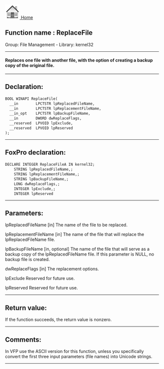 [<img src="../../images/home.png"> Home ](https://github.com/VFPX/Win32API)  

## Function name : ReplaceFile
Group: File Management - Library: kernel32    
***  


#### Replaces one file with another file, with the option of creating a backup copy of the original file. 
***  


## Declaration:
```foxpro  
BOOL WINAPI ReplaceFile(
  __in        LPCTSTR lpReplacedFileName,
  __in        LPCTSTR lpReplacementFileName,
  __in_opt    LPCTSTR lpBackupFileName,
  __in        DWORD dwReplaceFlags,
  __reserved  LPVOID lpExclude,
  __reserved  LPVOID lpReserved
);  
```  
***  


## FoxPro declaration:
```foxpro  
DECLARE INTEGER ReplaceFileA IN kernel32;
	STRING lpReplacedFileName,;
	STRING lpReplacementFileName,;
	STRING lpBackupFileName,;
	LONG dwReplaceFlags,;
	INTEGER lpExclude,;
	INTEGER lpReserved  
```  
***  


## Parameters:
lpReplacedFileName [in] 
The name of the file to be replaced.

lpReplacementFileName [in] 
The name of the file that will replace the lpReplacedFileName file.

lpBackupFileName [in, optional] 
The name of the file that will serve as a backup copy of the lpReplacedFileName file. If this parameter is NULL, no backup file is created.

dwReplaceFlags [in] 
The replacement options.

lpExclude 
Reserved for future use.

lpReserved 
Reserved for future use.  
***  


## Return value:
If the function succeeds, the return value is nonzero.  
***  


## Comments:
In VFP use the ASCII version for this function, unless you specifically convert the first three input parameters (file names) into Unicode strings.  
  
***  

